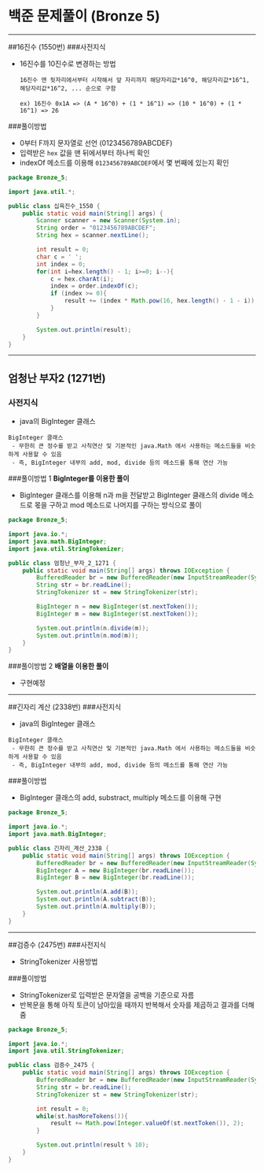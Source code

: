# 백준 문제풀이 (Bronze 5)

---
##16진수 (1550번)
###사전지식
- 16진수를 10진수로 변경하는 방법
  ```text
  16진수 맨 뒷자리에서부터 시작해서 앞 자리까지 해당자리값*16^0, 해당자리값*16^1, 해당자리값*16^2, ... 순으로 구함
  
  ex) 16진수 0x1A => (A * 16^0) + (1 * 16^1) => (10 * 16^0) + (1 * 16^1) => 26
  ```

###풀이방법
- 0부터 F까지 문자열로 선언 (0123456789ABCDEF)
- 입력받은 `hex` 값을 맨 뒤에서부터 하나씩 확인
- indexOf 메소드를 이용해 `0123456789ABCDEF`에서 몇 번째에 있는지 확인

```java
package Bronze_5;

import java.util.*;

public class 십육진수_1550 {
    public static void main(String[] args) {
        Scanner scanner = new Scanner(System.in);
        String order = "0123456789ABCDEF";
        String hex = scanner.nextLine();

        int result = 0;
        char c = ' ';
        int index = 0;
        for(int i=hex.length() - 1; i>=0; i--){
            c = hex.charAt(i);
            index = order.indexOf(c);
            if (index >= 0){
                result += (index * Math.pow(16, hex.length() - 1 - i));
            }
        }

        System.out.println(result);
    }
}
```
---
## 엄청난 부자2 (1271번)
### 사전지식
 - java의 BigInteger 클래스
```text
BigInteger 클래스
 - 무한히 큰 정수를 받고 사칙연산 및 기본적인 java.Math 에서 사용하는 메소드들을 비슷하게 사용할 수 있음
 - 즉, BigInteger 내부의 add, mod, divide 등의 메소드를 통해 연산 가능 
```

###풀이방법 1
<b>BigInteger를 이용한 풀이</b>
 - BigInteger 클래스를 이용해 n과 m을 전달받고 BigInteger 클래스의 divide 메소드로 몫을 구하고 mod 메소드로 나머지를 구하는 방식으로 풀이
```java
package Bronze_5;

import java.io.*;
import java.math.BigInteger;
import java.util.StringTokenizer;

public class 엄청난_부자_2_1271 {
    public static void main(String[] args) throws IOException {
        BufferedReader br = new BufferedReader(new InputStreamReader(System.in));
        String str = br.readLine();
        StringTokenizer st = new StringTokenizer(str);

        BigInteger n = new BigInteger(st.nextToken());
        BigInteger m = new BigInteger(st.nextToken());

        System.out.println(n.divide(m));
        System.out.println(n.mod(m));
    }
}
```
###풀이방법 2
<b>배열을 이용한 풀이</b>
 - 구현예정

---
##긴자리 계산 (2338번)
###사전지식
- java의 BigInteger 클래스
```text
BigInteger 클래스
 - 무한히 큰 정수를 받고 사칙연산 및 기본적인 java.Math 에서 사용하는 메소드들을 비슷하게 사용할 수 있음
 - 즉, BigInteger 내부의 add, mod, divide 등의 메소드를 통해 연산 가능 
```

###풀이방법
 - BigInteger 클래스의 add, substract, multiply 메소드를 이용해 구현
```java
package Bronze_5;

import java.io.*;
import java.math.BigInteger;

public class 긴자리_계산_2338 {
    public static void main(String[] args) throws IOException {
        BufferedReader br = new BufferedReader(new InputStreamReader(System.in));
        BigInteger A = new BigInteger(br.readLine());
        BigInteger B = new BigInteger(br.readLine());

        System.out.println(A.add(B));
        System.out.println(A.subtract(B));
        System.out.println(A.multiply(B));
    }
}
```
---

##검증수 (2475번)
###사전지식
 - StringTokenizer 사용방법

###풀이방법
 - StringTokenizer로 입력받은 문자열을 공백을 기준으로 자름
 - 반복문을 통해 아직 토큰이 남아있을 때까지 반복해서 숫자를 제곱하고 결과를 더해줌
```java
package Bronze_5;

import java.io.*;
import java.util.StringTokenizer;

public class 검증수_2475 {
    public static void main(String[] args) throws IOException {
        BufferedReader br = new BufferedReader(new InputStreamReader(System.in));
        String str = br.readLine();
        StringTokenizer st = new StringTokenizer(str);

        int result = 0;
        while(st.hasMoreTokens()){
            result += Math.pow(Integer.valueOf(st.nextToken()), 2);
        }

        System.out.println(result % 10);
    }
}
```